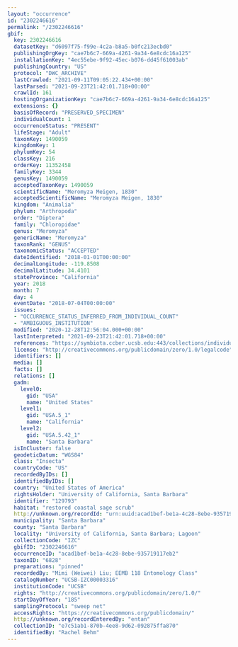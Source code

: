 ```yaml
---
layout: "occurrence"
id: "2302246616"
permalink: "/2302246616"
gbif:
  key: 2302246616
  datasetKey: "d6097f75-f99e-4c2a-b8a5-b0fc213ecbd0"
  publishingOrgKey: "cae7b6c7-669a-4261-9a34-6e8cdc16a125"
  installationKey: "4ec55ebe-9f92-45ec-b076-dd45f61003ab"
  publishingCountry: "US"
  protocol: "DWC_ARCHIVE"
  lastCrawled: "2021-09-11T09:05:22.434+00:00"
  lastParsed: "2021-09-23T21:42:01.718+00:00"
  crawlId: 161
  hostingOrganizationKey: "cae7b6c7-669a-4261-9a34-6e8cdc16a125"
  extensions: {}
  basisOfRecord: "PRESERVED_SPECIMEN"
  individualCount: 1
  occurrenceStatus: "PRESENT"
  lifeStage: "Adult"
  taxonKey: 1490059
  kingdomKey: 1
  phylumKey: 54
  classKey: 216
  orderKey: 11352458
  familyKey: 3344
  genusKey: 1490059
  acceptedTaxonKey: 1490059
  scientificName: "Meromyza Meigen, 1830"
  acceptedScientificName: "Meromyza Meigen, 1830"
  kingdom: "Animalia"
  phylum: "Arthropoda"
  order: "Diptera"
  family: "Chloropidae"
  genus: "Meromyza"
  genericName: "Meromyza"
  taxonRank: "GENUS"
  taxonomicStatus: "ACCEPTED"
  dateIdentified: "2018-01-01T00:00:00"
  decimalLongitude: -119.8508
  decimalLatitude: 34.4101
  stateProvince: "California"
  year: 2018
  month: 7
  day: 4
  eventDate: "2018-07-04T00:00:00"
  issues:
  - "OCCURRENCE_STATUS_INFERRED_FROM_INDIVIDUAL_COUNT"
  - "AMBIGUOUS_INSTITUTION"
  modified: "2020-12-28T12:56:04.000+00:00"
  lastInterpreted: "2021-09-23T21:42:01.718+00:00"
  references: "https://symbiota.ccber.ucsb.edu:443/collections/individual/index.php?occid=129793"
  license: "http://creativecommons.org/publicdomain/zero/1.0/legalcode"
  identifiers: []
  media: []
  facts: []
  relations: []
  gadm:
    level0:
      gid: "USA"
      name: "United States"
    level1:
      gid: "USA.5_1"
      name: "California"
    level2:
      gid: "USA.5.42_1"
      name: "Santa Barbara"
  isInCluster: false
  geodeticDatum: "WGS84"
  class: "Insecta"
  countryCode: "US"
  recordedByIDs: []
  identifiedByIDs: []
  country: "United States of America"
  rightsHolder: "University of California, Santa Barbara"
  identifier: "129793"
  habitat: "restored coastal sage scrub"
  http://unknown.org/recordId: "urn:uuid:acad1bef-be1a-4c28-8ebe-935719117eb2"
  municipality: "Santa Barbara"
  county: "Santa Barbara"
  locality: "University of California, Santa Barbara; Lagoon"
  collectionCode: "IZC"
  gbifID: "2302246616"
  occurrenceID: "acad1bef-be1a-4c28-8ebe-935719117eb2"
  taxonID: "6828"
  preparations: "pinned"
  recordedBy: "Mimi (Weiwei) Liu; EEMB 118 Entomology Class"
  catalogNumber: "UCSB-IZC00003316"
  institutionCode: "UCSB"
  rights: "http://creativecommons.org/publicdomain/zero/1.0/"
  startDayOfYear: "185"
  samplingProtocol: "sweep net"
  accessRights: "https://creativecommons.org/publicdomain/"
  http://unknown.org/recordEnteredBy: "entan"
  collectionID: "e7c51ab1-870b-4ee8-9d62-092875ffa870"
  identifiedBy: "Rachel Behm"
---
```

